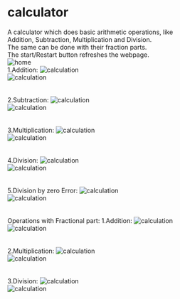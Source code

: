 # calculator
A calculator which does basic arithmetic operations, like<br>
Addition, Subtraction, Multiplication and Division.<br>
The same can be done with their fraction parts.<br>
The start/Restart button refreshes the webpage.<br>
<img src="images/home.png" alt="home"><br>
1.Addition:
<img src="images/addition.png" alt="calculation"><br>
<img src="images/additionResult.png" alt="calculation"><br>
<br><br>
2.Subtraction:
<img src="images/subtraction.png" alt="calculation"><br>
<img src="images/subtractionResult.png" alt="calculation"><br>
<br><br>
3.Multiplication:
<img src="images/multiplication.png" alt="calculation"><br>
<img src="images/multiplicationResult.png" alt="calculation"><br>
<br><br>
4.Division:
<img src="images/division.png" alt="calculation"><br>
<img src="images/divisionResult.png" alt="calculation"><br>
<br><br>
5.Division by zero Error:
<img src="images/divByZero.png" alt="calculation"><br>
<img src="images/divByZeroError.png" alt="calculation"><br>
<br><br>
Operations with Fractional part:
1.Addition:
<img src="images/fractionPartOperation.png" alt="calculation"><br>
<img src="images/fractionPartOperationResult.png" alt="calculation"><br>
<br><br>
2.Multiplication:
<img src="images/fractionPartOperationMul.png" alt="calculation"><br>
<img src="images/fractionPartOperationMulResult.png" alt="calculation"><br>
<br><br>
3.Division:
<img src="images/fractionPartOperationDiv.png" alt="calculation"><br>
<img src="images/fractionPartOperationDivResult.png" alt="calculation"><br>
<br><br>
